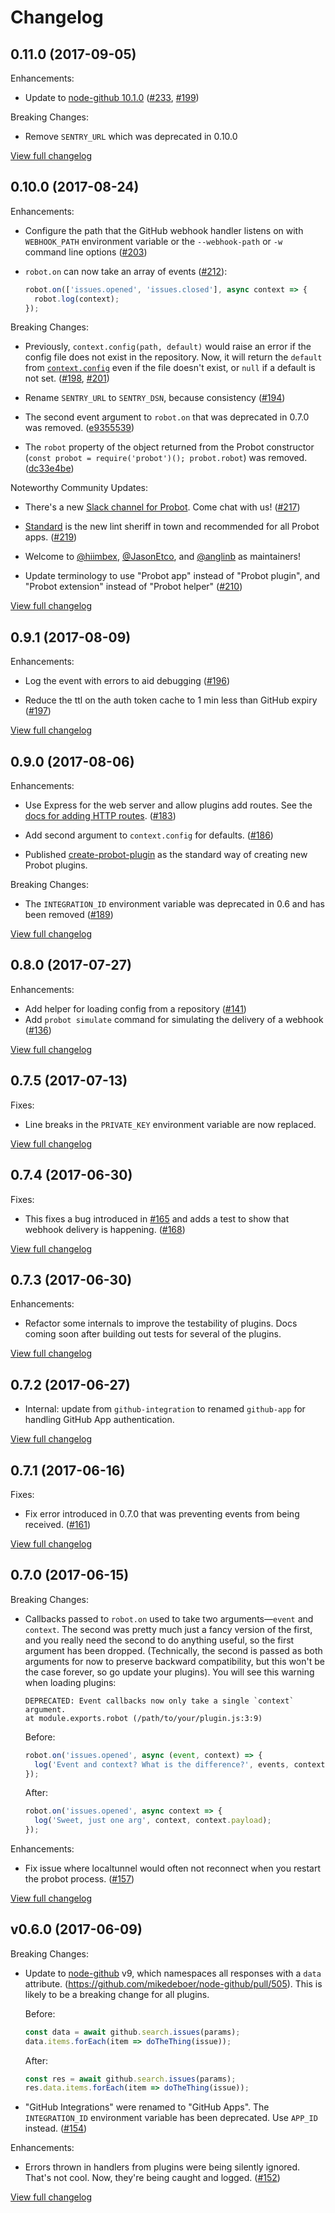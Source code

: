 # Changelog

## 0.11.0 (2017-09-05)

Enhancements:

- Update to [node-github 10.1.0](https://github.com/mikedeboer/node-github/blob/master/CHANGELOG.md#1010) ([#233](https://github.com/probot/probot/pull/233), [#199](https://github.com/probot/probot/pull/199))

Breaking Changes:

- Remove `SENTRY_URL` which was deprecated in 0.10.0

[View full changelog](https://github.com/probot/probot/compare/v0.10.0...v0.11.0)

## 0.10.0 (2017-08-24)

Enhancements:

- Configure the path that the GitHub webhook handler listens on with `WEBHOOK_PATH` environment variable or the `--webhook-path` or `-w` command line options ([#203](https://github.com/probot/probot/pull/203))

- `robot.on` can now take an array of events ([#212](https://github.com/probot/probot/pull/212)):

    ```js
    robot.on(['issues.opened', 'issues.closed'], async context => {
      robot.log(context);
    });
    ```

Breaking Changes:

- Previously, `context.config(path, default)` would raise an error if the config file does not exist in the repository. Now, it will return the `default` from [`context.config`](https://probot.github.io/api/latest/Context.html#config) even if the file doesn't exist, or `null` if a default is not set. ([#198](https://github.com/probot/probot/pull/198), [#201](https://github.com/probot/probot/pull/201))

- Rename `SENTRY_URL` to `SENTRY_DSN`, because consistency ([#194](https://github.com/probot/probot/pull/194))

- The second event argument to `robot.on` that was deprecated in 0.7.0 was removed. ([e9355539](https://github.com/probot/probot/commit/e93555397e21d23b0ec2fc56816a5337c3cf7bc4))

- The `robot` property of the object returned from the Probot constructor (`const probot = require('probot')(); probot.robot`) was removed. ([dc33e4be](https://github.com/probot/probot/commit/dc33e4be6ffeafd36011ddefd5216bfe3bd508d3))

Noteworthy Community Updates:

- There's a new [Slack channel for Probot](https://probot-slackin.herokuapp.com/). Come chat with us! ([#217](https://github.com/probot/probot/pull/216))

- [Standard](https://standardjs.com/) is the new lint sheriff in town and recommended for all Probot apps. ([#219](https://github.com/probot/probot/pull/219))

- Welcome to [@hiimbex](https://github.com/hiimbex), [@JasonEtco](https://github.com/JasonEtco), and [@anglinb](https://github.com/anglinb) as maintainers!

- Update terminology to use "Probot app" instead of "Probot plugin", and "Probot extension" instead of "Probot helper" ([#210](https://github.com/probot/probot/pull/210))

[View full changelog](https://github.com/probot/probot/compare/v0.9.1...v0.10.0)

## 0.9.1 (2017-08-09)

Enhancements:

- Log the event with errors to aid debugging ([#196](https://github.com/probot/probot/pull/196))

- Reduce the ttl on the auth token cache to 1 min less than GitHub expiry ([#197](https://github.com/probot/probot/pull/197))

[View full changelog](https://github.com/probot/probot/compare/v0.9.0...v0.9.1)

## 0.9.0 (2017-08-06)

Enhancements:

- Use Express for the web server and allow plugins add routes. See the [docs for adding HTTP routes](https://github.com/probot/probot/blob/master/docs/plugins.md#http-routes). ([#183](https://github.com/probot/probot/pull/183))

- Add second argument to `context.config` for defaults. ([#186](https://github.com/probot/probot/pull/186))

- Published [create-probot-plugin](https://github.com/probot/create-probot-plugin) as the standard way of creating new Probot plugins.

Breaking Changes:

- The `INTEGRATION_ID` environment variable was deprecated in 0.6 and has been removed ([#189](https://github.com/probot/probot/pull/189))

[View full changelog](https://github.com/probot/probot/compare/v0.8.0...v0.9.0)

## 0.8.0 (2017-07-27)

Enhancements:

- Add helper for loading config from a repository ([#141](https://github.com/probot/probot/pull/141))
- Add `probot simulate` command for simulating the delivery of a webhook ([#136](https://github.com/probot/probot/pull/136))

[View full changelog](https://github.com/probot/probot/compare/v0.7.5...v0.8.0)

## 0.7.5 (2017-07-13)

Fixes:

- Line breaks in the `PRIVATE_KEY` environment variable are now replaced.

[View full changelog](https://github.com/probot/probot/compare/v0.7.4...v0.7.5)

## 0.7.4 (2017-06-30)

Fixes:

- This fixes a bug introduced in [#165](https://github.com/probot/probot/pull/165) and adds a test to show that webhook delivery is happening. ([#168](https://github.com/probot/probot/pull/168))

[View full changelog](https://github.com/probot/probot/compare/v0.7.3...v0.7.4)

## 0.7.3 (2017-06-30)

Enhancements:

- Refactor some internals to improve the testability of plugins. Docs coming soon after building out tests for several of the plugins.

[View full changelog](https://github.com/probot/probot/compare/v0.7.2...v0.7.3)

## 0.7.2 (2017-06-27)

- Internal: update from `github-integration` to renamed `github-app` for handling GitHub App authentication.

[View full changelog](https://github.com/probot/probot/compare/v0.7.1...v0.7.2)

## 0.7.1 (2017-06-16)

Fixes:

- Fix error introduced in 0.7.0 that was preventing events from being received. ([#161](https://github.com/probot/probot/pull/161))

[View full changelog](https://github.com/probot/probot/compare/v0.7.0...v0.7.1)

## 0.7.0 (2017-06-15)

Breaking Changes:

- Callbacks passed to `robot.on` used to take two arguments—`event` and `context`. The second was pretty much just a fancy version of the first, and you really need the second to do anything useful, so the first argument has been dropped. (Technically, the second is passed as both arguments for now to preserve backward compatibility, but this won't be the case forever, so go update your plugins). You will see this warning when loading plugins:

    ```
    DEPRECATED: Event callbacks now only take a single `context` argument.
    at module.exports.robot (/path/to/your/plugin.js:3:9)
    ```

    Before:

    ```js
    robot.on('issues.opened', async (event, context) => {
      log('Event and context? What is the difference?', events, context);
    });
    ```

    After:

    ```js
    robot.on('issues.opened', async context => {
      log('Sweet, just one arg', context, context.payload);
    });
    ```

Enhancements:

- Fix issue where localtunnel would often not reconnect when you restart the probot process. ([#157](https://github.com/probot/probot/pull/157))


[View full changelog](https://github.com/probot/probot/compare/v0.6.0...v0.7.0)

## v0.6.0 (2017-06-09)

Breaking Changes:

- Update to [node-github](https://github.com/mikedeboer/node-github) v9, which namespaces all responses with a `data` attribute. (https://github.com/mikedeboer/node-github/pull/505). This is likely to be a breaking change for all plugins.

    Before:

    ```js
    const data = await github.search.issues(params);
    data.items.forEach(item => doTheThing(issue));
    ```

    After:

    ```js
    const res = await github.search.issues(params);
    res.data.items.forEach(item => doTheThing(issue));
    ```

- "GitHub Integrations" were renamed to "GitHub Apps". The `INTEGRATION_ID` environment variable has been deprecated. Use `APP_ID` instead. ([#154](https://github.com/probot/probot/pull/154))

Enhancements:

- Errors thrown in handlers from plugins were being silently ignored. That's not cool. Now, they're being caught and logged.
 ([#152](https://github.com/probot/probot/pull/152))

[View full changelog](https://github.com/probot/probot/compare/v0.5.0...v0.6.0)
